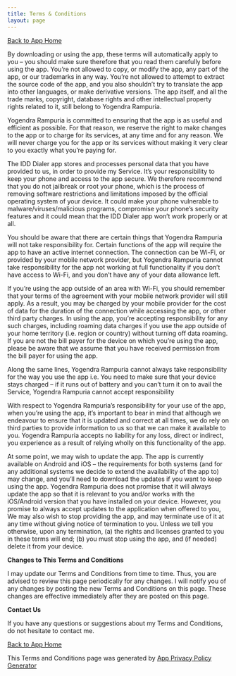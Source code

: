 ```yaml
---
title: Terms & Conditions
layout: page
---
```


<p><a href="https://yogendra.me/projects/idd">Back to App Home</a><p>
<p>By downloading or using the app, these terms will automatically apply to you – you should make sure therefore that you read
  them carefully before using the app. You’re not allowed to copy, or modify the app, any part of the app, or our trademarks
  in any way. You’re not allowed to attempt to extract the source code of the app, and you also shouldn’t try to translate
  the app into other languages, or make derivative versions. The app itself, and all the trade marks, copyright, database
  rights and other intellectual property rights related to it, still belong to Yogendra Rampuria.</p>
<p>Yogendra Rampuria is committed to ensuring that the app is as useful and efficient as possible. For that reason, we reserve
  the right to make changes to the app or to charge for its services, at any time and for any reason. We will never charge
  you for the app or its services without making it very clear to you exactly what you’re paying for.</p>
<p>The IDD Dialer app stores and processes personal data that you have provided to us, in order to provide my Service. It’s
  your responsibility to keep your phone and access to the app secure. We therefore recommend that you do not jailbreak or
  root your phone, which is the process of removing software restrictions and limitations imposed by the official operating
  system of your device. It could make your phone vulnerable to malware/viruses/malicious programs, compromise your phone’s
  security features and it could mean that the IDD Dialer app won’t work properly or at all. </p>
<p>You should be aware that there are certain things that Yogendra Rampuria will not take responsibility for. Certain functions
  of the app will require the app to have an active internet connection. The connection can be Wi-Fi, or provided by your
  mobile network provider, but Yogendra Rampuria cannot take responsibility for the app not working at full functionality
  if you don’t have access to Wi-Fi, and you don’t have any of your data allowance left.</p>
<p></p>
<p>If you’re using the app outside of an area with Wi-Fi, you should remember that your terms of the agreement with your mobile
  network provider will still apply. As a result, you may be charged by your mobile provider for the cost of data for the
  duration of the connection while accessing the app, or other third party charges. In using the app, you’re accepting responsibility
  for any such charges, including roaming data charges if you use the app outside of your home territory (i.e. region or
  country) without turning off data roaming. If you are not the bill payer for the device on which you’re using the app,
  please be aware that we assume that you have received permission from the bill payer for using the app.</p>
<p>Along the same lines, Yogendra Rampuria cannot always take responsibility for the way you use the app i.e. You need to make
  sure that your device stays charged – if it runs out of battery and you can’t turn it on to avail the Service, Yogendra
  Rampuria cannot accept responsibility</p>
<p>With respect to Yogendra Rampuria’s responsibility for your use of the app, when you’re using the app, it’s important to
  bear in mind that although we endeavour to ensure that it is updated and correct at all times, we do rely on third parties
  to provide information to us so that we can make it available to you. Yogendra Rampuria accepts no liability for any loss,
  direct or indirect, you experience as a result of relying wholly on this functionality of the app.</p>
<p>At some point, we may wish to update the app. The app is currently available on Android and iOS – the requirements for both
  systems (and for any additional systems we decide to extend the availability of the app to) may change, and you’ll need
  to download the updates if you want to keep using the app. Yogendra Rampuria does not promise that it will always update
  the app so that it is relevant to you and/or works with the iOS/Android version that you have installed on your device.
  However, you promise to always accept updates to the application when offered to you, We may also wish to stop providing
  the app, and may terminate use of it at any time without giving notice of termination to you. Unless we tell you otherwise,
  upon any termination, (a) the rights and licenses granted to you in these terms will end; (b) you must stop using the app,
  and (if needed) delete it from your device.</p>
<p>
  <strong>Changes to This Terms and Conditions</strong>
</p>
<p> I may update our Terms and Conditions from time to time. Thus, you are advised to review this page periodically for any changes.
  I will notify you of any changes by posting the new Terms and Conditions on this page. These changes are effective immediately
  after they are posted on this page.
</p>
<p>
  <strong>Contact Us</strong>
</p>
<p>If you have any questions or suggestions about my Terms and Conditions, do not hesitate to contact me.
</p>
<p><a href="https://yogendra.me/projects/idd">Back to App Home</a><p>
<p>This Terms and Conditions page was generated by
  <a href="https://app-privacy-policy-generator.firebaseapp.com/" target="_blank">App Privacy Policy Generator</a>
</p>
